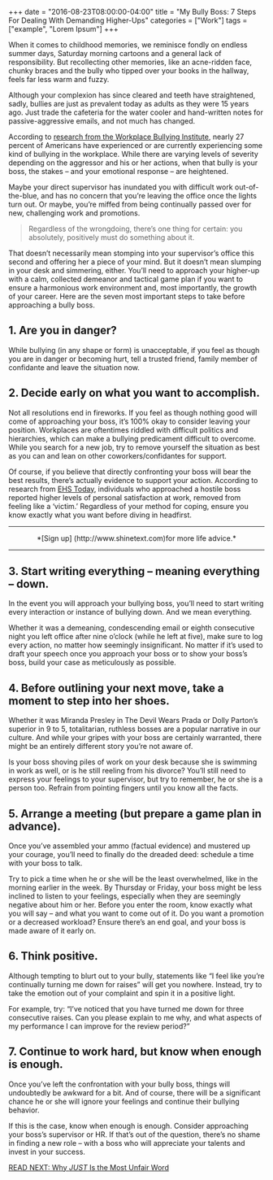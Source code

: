 +++
  date = "2016-08-23T08:00:00-04:00"
  title = "My Bully Boss: 7 Steps For Dealing With Demanding Higher-Ups"
  categories = ["Work"]
  tags = ["example", "Lorem Ipsum"]
+++



<span class="dropcap">W</span>hen it comes to childhood memories, we reminisce fondly on endless summer days, Saturday morning cartoons and a general lack of responsibility. But recollecting other memories, like an acne-ridden face, chunky braces and the bully who tipped over your books in the hallway, feels far less warm and fuzzy.

Although your complexion has since cleared and teeth have straightened, sadly, bullies are just as prevalent today as adults as they were 15 years ago. Just trade the cafeteria for the water cooler and hand-written notes for passive-aggressive emails, and not much has changed.

According to <a href="www.workplacebullying.org/wbiresearch/wbi-2014-us-survey/" target="_blank">research from the Workplace Bullying Institute</a>, nearly 27 percent of Americans have experienced or are currently experiencing some kind of bullying in the workplace. While there are varying levels of severity depending on the aggressor and his or her actions, when that bully is your boss, the stakes – and your emotional response – are heightened.

Maybe your direct supervisor has inundated you with difficult work out-of-the-blue, and has no concern that you’re leaving the office once the lights turn out. Or maybe, you’re miffed from being continually passed over for new, challenging work and promotions.

> Regardless of the wrongdoing, there’s one thing for certain: you absolutely, positively must do something about it.

That doesn’t necessarily mean stomping into your supervisor’s office this second and offering her a piece of your mind. But it doesn’t mean slumping in your desk and simmering, either. You’ll need to approach your higher-up with a calm, collected demeanor and tactical game plan if you want to ensure a harmonious work environment and, most importantly, the growth of your career.
Here are the seven most important steps to take before approaching a bully boss.

## 1. Are you in danger?

While bullying (in any shape or form) is unacceptable, if you feel as though you are in danger or becoming hurt, tell a trusted friend, family member of confidante and leave the situation now.

## 2. Decide early on what you want to accomplish.

Not all resolutions end in fireworks. If you feel as though nothing good will come of approaching your boss, it’s 100% okay to consider leaving your position. Workplaces are oftentimes riddled with difficult politics and hierarchies, which can make a bullying predicament difficult to overcome. While you search for a new job, try to remove yourself the situation as best as you can and lean on other coworkers/confidantes for support.

Of course, if you believe that directly confronting your boss will bear the best results, there’s actually evidence to support your action. According to research from [EHS Today](http://ehstoday.com/health/when-bosses-are-bullies-fight-back), individuals who approached a hostile boss reported higher levels of personal satisfaction at work, removed from feeling like a ‘victim.’
Regardless of your method for coping, ensure you know exactly what you want before diving in headfirst.

---

<center>*[Sign up] (http://www.shinetext.com)for more life advice.* </center>

---


## 3. Start writing everything – meaning everything – down.

In the event you will approach your bullying boss, you’ll need to start writing every interaction or instance of bullying down. And we mean everything.

Whether it was a demeaning, condescending email or eighth consecutive night you left office after nine o’clock (while he left at five), make sure to log every action, no matter how seemingly insignificant.
No matter if it’s used to draft your speech once you approach your boss or to show your boss’s boss, build your case as meticulously as possible.

## 4. Before outlining your next move, take a moment to step into her shoes.

Whether it was Miranda Presley in The Devil Wears Prada or Dolly Parton’s superior in 9 to 5, totalitarian, ruthless bosses are a popular narrative in our culture. And while your gripes with your boss are certainly warranted, there might be an entirely different story you’re not aware of.

Is your boss shoving piles of work on your desk because she is swimming in work as well, or is he still reeling from his divorce? You’ll still need to express your feelings to your supervisor, but try to remember, he or she is a person too. Refrain from pointing fingers until you know all the facts.

## 5. Arrange a meeting (but prepare a game plan in advance).

Once you’ve assembled your ammo (factual evidence) and mustered up your courage, you’ll need to finally do the dreaded deed: schedule a time with your boss to talk.

Try to pick a time when he or she will be the least overwhelmed, like in the morning earlier in the week. By Thursday or Friday, your boss might be less inclined to listen to your feelings, especially when they are seemingly negative about him or her.
Before you enter the room, know exactly what you will say – and what you want to come out of it. Do you want a promotion or a decreased workload? Ensure there’s an end goal, and your boss is made aware of it early on.

## 6. Think positive.

Although tempting to blurt out to your bully, statements like “I feel like you’re continually turning me down for raises” will get you nowhere. Instead, try to take the emotion out of your complaint and spin it in a positive light.

For example, try: “I’ve noticed that you have turned me down for three consecutive raises. Can you please explain to me why, and what aspects of my performance I can improve for the review period?”

## 7. Continue to work hard, but know when enough is enough.

Once you’ve left the confrontation with your bully boss, things will undoubtedly be awkward for a bit. And of course, there will be a significant chance he or she will ignore your feelings and continue their bullying behavior.

If this is the case, know when enough is enough. Consider approaching your boss’s supervisor or HR. If that’s out of the question, there’s no shame in finding a new role – with a boss who will appreciate your talents and invest in your success.

[READ NEXT: Why *JUST* Is the Most Unfair Word
](http://advice.shinetext.com/articles/why-just-is-the-most-unfair-word/)

<div class="pubexchange_module" id="pubexchange_below_content" data-pubexchange-module-id="2323"></div>

<script>(function(w, d, s, id) {
  w.PUBX=w.PUBX || {pub: "shine_text", discover: false, lazy: true};
  var js, pjs = d.getElementsByTagName(s)[0];
  if (d.getElementById(id)) return;
  js = d.createElement(s); js.id = id; js.async = true;
  js.src = "//main.pubexchange.com/loader.min.js";
  pjs.parentNode.insertBefore(js, pjs);
}(window, document, "script", "pubexchange-jssdk"));</script>

